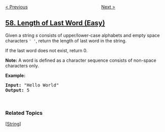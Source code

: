 <!--|This file generated by command(leetcode description); DO NOT EDIT.    |-->
<!--+----------------------------------------------------------------------+-->
<!--|@author    openset <openset.wang@gmail.com>                           |-->
<!--|@link      https://github.com/openset                                 |-->
<!--|@home      https://github.com/openset/leetcode                        |-->
<!--+----------------------------------------------------------------------+-->

[< Previous](https://github.com/openset/leetcode/tree/master/problems/insert-interval "Insert Interval")
　　　　　　　　　　　　　　　　
[Next >](https://github.com/openset/leetcode/tree/master/problems/spiral-matrix-ii "Spiral Matrix II")

## [58. Length of Last Word (Easy)](https://leetcode.com/problems/length-of-last-word "最后一个单词的长度")

<p>Given a string <i>s</i> consists of upper/lower-case alphabets and empty space characters <code>&#39; &#39;</code>, return the length of last word in the string.</p>

<p>If the last word does not exist, return 0.</p>

<p><b>Note:</b> A word is defined as a character sequence consists of non-space characters only.</p>

<p><b>Example:</b></p>

<pre>
<b>Input:</b> &quot;Hello World&quot;
<b>Output:</b> 5
</pre>

<p>&nbsp;</p>

### Related Topics
  [[String](https://github.com/openset/leetcode/tree/master/tag/string/README.md)]
